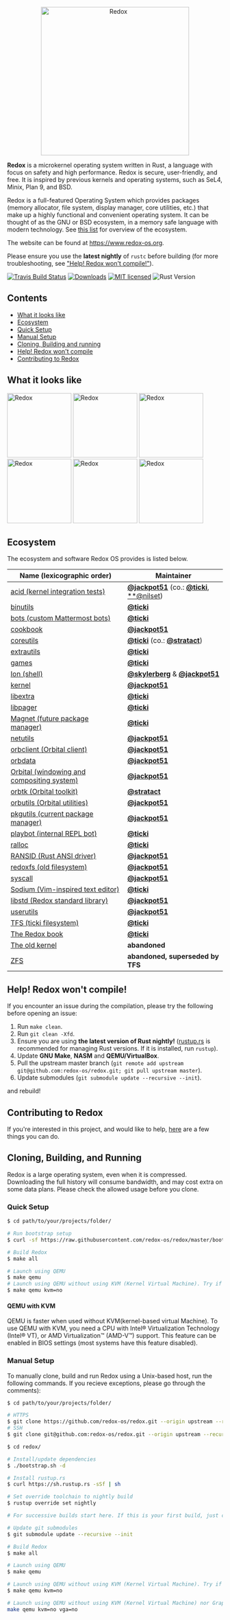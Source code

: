 <p align="center">
<img alt="Redox" width="346" src="https://github.com/redox-os/assets/raw/master/logo.png">
</p>

**Redox** is a microkernel operating system written in Rust, a language with focus on safety and high performance. Redox is secure, user-friendly, and free. It is inspired by previous kernels and operating systems, such as SeL4, Minix, Plan 9, and BSD.

Redox is a full-featured Operating System which provides packages (memory allocator, file system, display manager, core utilities, etc.) that make up a highly functional and convenient operating system. It can be thought of as the GNU or BSD ecosystem, in a memory safe language with modern technology. See [this list](#ecosystem) for overview of the ecosystem.

The website can be found at https://www.redox-os.org.

Please ensure you use the **latest nightly** of `rustc` before building (for more troubleshooting, see ["Help! Redox won't compile!"](#compile-help)).

[![Travis Build Status](https://travis-ci.org/redox-os/redox.svg?branch=master)](https://travis-ci.org/redox-os/redox)
[![Downloads](https://img.shields.io/github/downloads/redox-os/redox/total.svg)](https://github.com/redox-os/redox/releases)
[![MIT licensed](https://img.shields.io/badge/license-MIT-blue.svg)](./LICENSE.md)
![Rust Version](https://img.shields.io/badge/rust-nightly%202017--03--23-lightgrey.svg)

## Contents

* [What it looks like](#screenshots)
* [Ecosystem](#ecosystem)
* [Quick Setup](#quick-setup)
* [Manual Setup](#manual-setup)
* [Cloning, Building and running](#cloning-building-running)
* [Help! Redox won't compile](#compile-help)
* [Contributing to Redox](#contributing)

## <a name="screenshots"> What it looks like </a>

<img alt="Redox" height="150" src="https://github.com/redox-os/assets/raw/master/screenshots/Desktop.png">
<img alt="Redox" height="150" src="https://github.com/redox-os/assets/raw/master/screenshots/Fancy_opacity.png">
<img alt="Redox" height="150" src="https://github.com/redox-os/assets/raw/master/screenshots/File_manager.png">

<img alt="Redox" height="150" src="https://github.com/redox-os/assets/raw/master/screenshots/Sodium_v1.png">
<img alt="Redox" height="150" src="https://github.com/redox-os/assets/raw/master/screenshots/Boot.png">
<img alt="Redox" height="150" src="https://github.com/redox-os/assets/raw/master/screenshots/start.png">

## <a name="ecosystem"> Ecosystem </a>

The ecosystem and software Redox OS provides is listed below.

| Name (lexicographic order)                                                  | Maintainer
|-----------------------------------------------------------------------------|---------------------------
| [acid (kernel integration tests)](https://github.com/redox-os/acid)                              | [**@jackpot51**](https://github.com/jackpot51) (co.: [**@ticki**](https://github.com/ticki), [**@nilset](https://github.com/nilset))
| [binutils](https://github.com/redox-os/binutils)                            | [**@ticki**](https://github.com/ticki)
| [bots (custom Mattermost bots)](https://github.com/redox-os/bots)              | [**@ticki**](https://github.com/ticki)
| [cookbook](https://github.com/redox-os/cookbook)                            | [**@jackpot51**](https://github.com/jackpot51)
| [coreutils](https://github.com/redox-os/coreutils)                          | [**@ticki**](https://github.com/ticki) (co.: [**@stratact**](https://github.com/stratact))
| [extrautils](https://github.com/redox-os/extrautils)                        | [**@ticki**](https://github.com/ticki)
| [games](https://github.com/redox-os/games)                                  | [**@ticki**](https://github.com/ticki)
| [Ion (shell)](https://github.com/redox-os/ion)                              | [**@skylerberg**](https://github.com/skylerberg) & [**@jackpot51**](https://github.com/jackpot51)
| [kernel](https://github.com/redox-os/kernel)                                | [**@jackpot51**](https://github.com/jackpot51)
| [libextra](https://github.com/redox-os/libextra)                            | [**@ticki**](https://github.com/ticki)
| [libpager](https://github.com/redox-os/libpager)                            | [**@ticki**](https://github.com/ticki)
| [Magnet (future package manager)](https://github.com/redox-os/magnet)       | [**@ticki**](https://github.com/ticki)
| [netutils](https://github.com/redox-os/netutils)                            | [**@jackpot51**](https://github.com/jackpot51)
| [orbclient (Orbital client)](https://github.com/redox-os/orbclient)                          | [**@jackpot51**](https://github.com/jackpot51)
| [orbdata](https://github.com/redox-os/orbdata)                              | [**@jackpot51**](https://github.com/jackpot51)
| [Orbital (windowing and compositing system)](https://github.com/redox-os/orbital)                              | [**@jackpot51**](https://github.com/jackpot51)
| [orbtk (Orbital toolkit)](https://github.com/redox-os/orbtk)                                  | [**@stratact**](https://github.com/stratact)
| [orbutils (Orbital utilities)](https://github.com/redox-os/orbutils)                            | [**@jackpot51**](https://github.com/jackpot51)
| [pkgutils (current package manager)](https://github.com/redox-os/pkgutils)  | [**@jackpot51**](https://github.com/jackpot51)
| [playbot (internal REPL bot)](https://github.com/redox-os/playbot)          | [**@ticki**](https://github.com/ticki)
| [ralloc](https://github.com/redox-os/ralloc)                                | [**@ticki**](https://github.com/ticki)
| [RANSID (Rust ANSI driver)](https://github.com/redox-os/ransid)                                | [**@jackpot51**](https://github.com/jackpot51)
| [redoxfs (old filesystem)](https://github.com/redox-os/redoxfs)             | [**@jackpot51**](https://github.com/jackpot51)
| [syscall](https://github.com/redox-os/syscall)                              | [**@jackpot51**](https://github.com/jackpot51)
| [Sodium (Vim-inspired text editor)](https://github.com/redox-os/sodium)                       | [**@ticki**](https://github.com/ticki)
| [libstd (Redox standard library)](https://github.com/redox-os/libstd)                      | [**@jackpot51**](https://github.com/jackpot51)
| [userutils](https://github.com/redox-os/userutils)                          | [**@jackpot51**](https://github.com/jackpot51)
| [TFS (ticki filesystem)](https://github.com/ticki/tfs)                            | [**@ticki**](https://github.com/ticki)
| [The Redox book](https://github.com/redox-os/book)                          | [**@ticki**](https://github.com/ticki)
| [The old kernel](https://github.com/redox-os/old)                           | **abandoned**
| [ZFS](https://github.com/redox-os/zfs)                                      | **abandoned, superseded by TFS**

## <a name="compile-help"> Help! Redox won't compile! </a>

If you encounter an issue during the compilation, please try the following before opening an issue:

1. Run `make clean`.
2. Run `git clean -Xfd`.
3. Ensure you are using **the latest version of Rust nightly!** ([rustup.rs](https://www.rustup.rs) is recommended for managing Rust versions. If it is installed, run `rustup`).
4. Update **GNU Make**, **NASM** and **QEMU/VirtualBox**.
5. Pull the upstream master branch (`git remote add upstream git@github.com:redox-os/redox.git; git pull upstream master`).
6. Update submodules (`git submodule update --recursive --init`).

and rebuild!

## <a name="contributing"> Contributing to Redox </a>

If you're interested in this project, and would like to help, [here](CONTRIBUTING.md) are a few things you can do.

## <a name="cloning-building-running"> Cloning, Building, and Running </a>

Redox is a large operating system, even when it is compressed. Downloading the full history will consume bandwidth, and may cost extra on some data plans. Please check the allowed usage before you clone.

### <a name="quick-setup" /> Quick Setup </a>

```bash
$ cd path/to/your/projects/folder/

# Run bootstrap setup
$ curl -sf https://raw.githubusercontent.com/redox-os/redox/master/bootstrap.sh -o bootstrap.sh && bash -e bootstrap.sh

# Build Redox
$ make all

# Launch using QEMU
$ make qemu
# Launch using QEMU without using KVM (Kernel Virtual Machine). Try if QEMU gives an error.
$ make qemu kvm=no
```

#### QEMU with KVM

QEMU is faster when used without KVM(kernel-based virtual Machine). To use QEMU with KVM, you need a CPU with Intel® Virtualization Technology (Intel® VT), or AMD Virtualization™ (AMD-V™) support. This feature can be enabled in BIOS settings (most systems have this feature disabled). 

### <a name="manual-setup"> Manual Setup </a>

To manually clone, build and run Redox using a Unix-based host, run the following commands. If you recieve exceptions, please go through the comments):
```bash
$ cd path/to/your/projects/folder/

# HTTPS
$ git clone https://github.com/redox-os/redox.git --origin upstream --recursive
# SSH
$ git clone git@github.com:redox-os/redox.git --origin upstream --recursive

$ cd redox/

# Install/update dependencies
$ ./bootstrap.sh -d

# Install rustup.rs
$ curl https://sh.rustup.rs -sSf | sh

# Set override toolchain to nightly build
$ rustup override set nightly

# For successive builds start here. If this is your first build, just continue

# Update git submodules
$ git submodule update --recursive --init

# Build Redox
$ make all

# Launch using QEMU
$ make qemu

# Launch using QEMU without using KVM (Kernel Virtual Machine). Try if QEMU gives an error.
$ make qemu kvm=no

# Launch using QEMU without using KVM (Kernel Virtual Machine) nor Graphics
make qemu kvm=no vga=no
```

